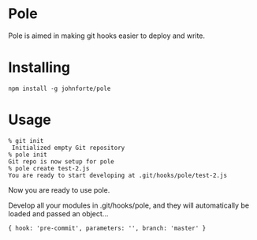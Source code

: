 Pole
===
Pole is aimed in making git hooks easier to deploy and write.

Installing
=====

    npm install -g johnforte/pole

Usage
=====
    % git init
     Initialized empty Git repository
    % pole init
    Git repo is now setup for pole
    % pole create test-2.js
    You are ready to start developing at .git/hooks/pole/test-2.js

Now you are ready to use pole.

Develop all your modules in .git/hooks/pole, and they will automatically be loaded and passed an object...

    { hook: 'pre-commit', parameters: '', branch: 'master' }
